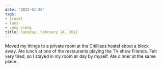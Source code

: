 ```yaml
---
date: '2012-02-26'
tags:
- travel
- laos
- vang vieng
title: Tuesday, February 14, 2012
---
```


Moved my things to a private room at the Chilllaos hostel about a block away. Ate lunch at one of the restaurants playing the TV show Friends. Felt very tired, so I stayed in my room all day by myself. Ate dinner at the same place.
